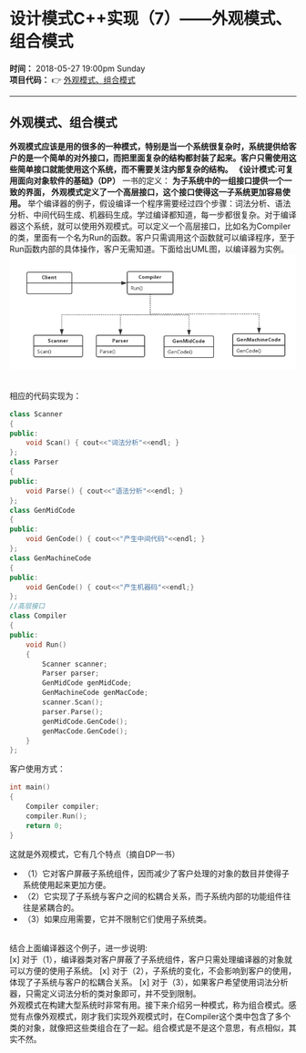 设计模式C++实现（7）——外观模式、组合模式
===================
**时间：**  2018-05-27 19:00pm Sunday <br />
**项目代码：**  :point_right: [外观模式、组合模式](https://github.com/tycao/DesignPattern/tree/master/code/外观模式_组合模式/DP7_1)<br />
******
外观模式、组合模式
------------
**外观模式应该是用的很多的一种模式，特别是当一个系统很复杂时，系统提供给客户的是一个简单的对外接口，而把里面复杂的结构都封装了起来。客户只需使用这些简单接口就能使用这个系统，而不需要关注内部复杂的结构。** 
**《设计模式:可复用面向对象软件的基础》（DP）** 一书的定义： **为子系统中的一组接口提供一个一致的界面， 外观模式定义了一个高层接口，这个接口使得这一子系统更加容易使用。**
举个编译器的例子，假设编译一个程序需要经过四个步骤：词法分析、语法分析、中间代码生成、机器码生成。学过编译都知道，每一步都很复杂。对于编译器这个系统，就可以使用外观模式。可以定义一个高层接口，比如名为Compiler的类，里面有一个名为Run的函数。客户只需调用这个函数就可以编译程序，至于Run函数内部的具体操作，客户无需知道。下面给出UML图，以编译器为实例。<br />
!["DP7_1"](https://github.com/tycao/DesignPattern/blob/master/src/DP7_1.png "DP7_1")<br /><br /><br />
相应的代码实现为：<br />
```cpp
class Scanner  
{  
public:  
    void Scan() { cout<<"词法分析"<<endl; }  
};  
class Parser  
{  
public:  
    void Parse() { cout<<"语法分析"<<endl; }  
};  
class GenMidCode  
{  
public:  
    void GenCode() { cout<<"产生中间代码"<<endl; }  
};  
class GenMachineCode  
{  
public:  
    void GenCode() { cout<<"产生机器码"<<endl;}  
};  
//高层接口  
class Compiler  
{  
public:  
    void Run()   
    {  
        Scanner scanner;  
        Parser parser;  
        GenMidCode genMidCode;  
        GenMachineCode genMacCode;  
        scanner.Scan();  
        parser.Parse();  
        genMidCode.GenCode();  
        genMacCode.GenCode();  
    }  
};
```

客户使用方式：<br />
```cpp
int main()  
{  
    Compiler compiler;  
    compiler.Run();  
    return 0;  
}
```
这就是外观模式，它有几个特点（摘自DP一书）
* （1）它对客户屏蔽子系统组件，因而减少了客户处理的对象的数目并使得子系统使用起来更加方便。
* （2）它实现了子系统与客户之间的松耦合关系，而子系统内部的功能组件往往是紧耦合的。
* （3）如果应用需要，它并不限制它们使用子系统类。
<br />
结合上面编译器这个例子，进一步说明: <br />
[x] 对于（1），编译器类对客户屏蔽了子系统组件，客户只需处理编译器的对象就可以方便的使用子系统。
[x] 对于（2），子系统的变化，不会影响到客户的使用，体现了子系统与客户的松耦合关系。
[x] 对于（3），如果客户希望使用词法分析器，只需定义词法分析的类对象即可，并不受到限制。
<br />
外观模式在构建大型系统时非常有用。接下来介绍另一种模式，称为组合模式。感觉有点像外观模式，刚才我们实现外观模式时，在Compiler这个类中包含了多个类的对象，就像把这些类组合在了一起。组合模式是不是这个意思，有点相似，其实不然。<br />





